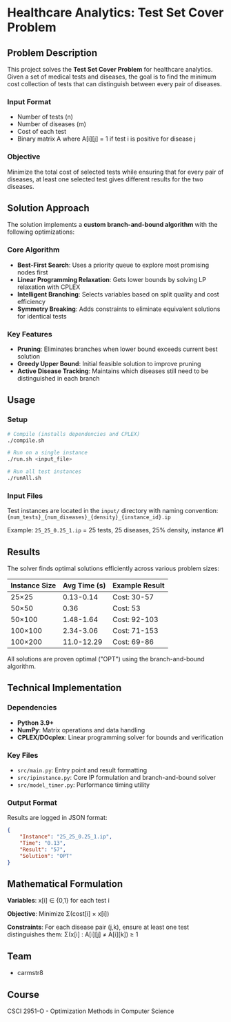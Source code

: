 # Healthcare Analytics: Test Set Cover Problem

## Problem Description

This project solves the **Test Set Cover Problem** for healthcare analytics. Given a set of medical tests and diseases, the goal is to find the minimum cost collection of tests that can distinguish between every pair of diseases.

### Input Format

- Number of tests (n)
- Number of diseases (m)
- Cost of each test
- Binary matrix A where A[i][j] = 1 if test i is positive for disease j

### Objective

Minimize the total cost of selected tests while ensuring that for every pair of diseases, at least one selected test gives different results for the two diseases.

## Solution Approach

The solution implements a **custom branch-and-bound algorithm** with the following optimizations:

### Core Algorithm

- **Best-First Search**: Uses a priority queue to explore most promising nodes first
- **Linear Programming Relaxation**: Gets lower bounds by solving LP relaxation with CPLEX
- **Intelligent Branching**: Selects variables based on split quality and cost efficiency
- **Symmetry Breaking**: Adds constraints to eliminate equivalent solutions for identical tests

### Key Features

- **Pruning**: Eliminates branches when lower bound exceeds current best solution
- **Greedy Upper Bound**: Initial feasible solution to improve pruning
- **Active Disease Tracking**: Maintains which diseases still need to be distinguished in each branch

## Usage

### Setup

```bash
# Compile (installs dependencies and CPLEX)
./compile.sh

# Run on a single instance
./run.sh <input_file>

# Run all test instances
./runAll.sh
```

### Input Files

Test instances are located in the `input/` directory with naming convention:
`{num_tests}_{num_diseases}_{density}_{instance_id}.ip`

Example: `25_25_0.25_1.ip` = 25 tests, 25 diseases, 25% density, instance #1

## Results

The solver finds optimal solutions efficiently across various problem sizes:

| Instance Size | Avg Time (s) | Example Result |
| ------------- | ------------ | -------------- |
| 25×25         | 0.13-0.14    | Cost: 30-57    |
| 50×50         | 0.36         | Cost: 53       |
| 50×100        | 1.48-1.64    | Cost: 92-103   |
| 100×100       | 2.34-3.06    | Cost: 71-153   |
| 100×200       | 11.0-12.29   | Cost: 69-86    |

All solutions are proven optimal ("OPT") using the branch-and-bound algorithm.

## Technical Implementation

### Dependencies

- **Python 3.9+**
- **NumPy**: Matrix operations and data handling
- **CPLEX/DOcplex**: Linear programming solver for bounds and verification

### Key Files

- `src/main.py`: Entry point and result formatting
- `src/ipinstance.py`: Core IP formulation and branch-and-bound solver
- `src/model_timer.py`: Performance timing utility

### Output Format

Results are logged in JSON format:

```json
{
	"Instance": "25_25_0.25_1.ip",
	"Time": "0.13",
	"Result": "57",
	"Solution": "OPT"
}
```

## Mathematical Formulation

**Variables**: x[i] ∈ {0,1} for each test i

**Objective**: Minimize Σ(cost[i] × x[i])

**Constraints**: For each disease pair (j,k), ensure at least one test distinguishes them:
Σ(x[i] : A[i][j] ≠ A[i][k]) ≥ 1

## Team

- carmstr8

## Course

CSCI 2951-O - Optimization Methods in Computer Science
